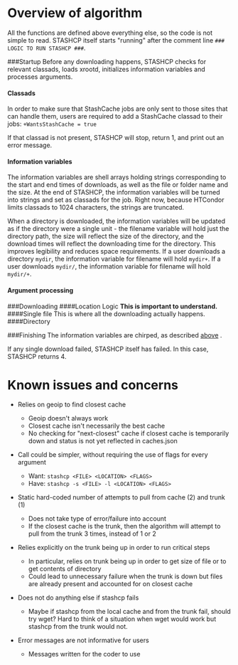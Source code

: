 # Overview of algorithm 

All the functions are defined above everything else, so the code is not simple to read.  STASHCP itself starts "running" after the comment line `### LOGIC TO RUN STASHCP ###`.

###Startup
Before any downloading happens, STASHCP checks for relevant classads, loads xrootd, initializes information variables and processes arguments.  
#### Classads
In order to make sure that StashCache jobs are only sent to those sites that can handle them, users are required to add a StashCache classad to their jobs: `+WantsStashCache = true`  

If that classad is not present, STASHCP will stop, return 1, and print out an error message.
#### Information variables
The information variables are shell arrays holding strings corresponding to the start and end times of downloads, as well as the file or folder name and the size.  At the end of STASHCP, the information variables will be turned into strings and set as classads for the job.  Right now, because HTCondor limits classads to 1024 characters, the strings are truncated.

When a directory is downloaded, the information variables will be updated as if the directory were a single unit - the filename variable will hold just the directory path, the size will reflect the size of the directory, and the download times will reflect the downloading time for the directory.  This improves legibility and reduces space requirements.  If a user downloads a directory `mydir`, the information variable for filename will hold `mydir+`.  If a user downloads `mydir/`, the information variable for filename will hold `mydir/+`.
#### Argument processing


###Downloading
####Location Logic
**This is important to understand.**  
####Single file
This is where all the downloading actually happens.
####Directory

###Finishing
The information variables are chirped, as described [above](https://github.com/OSGConnect/StashCache/blob/master/explanation.md#information-variables)  .

If any single download failed, STASHCP itself has failed.  In this case, STASHCP returns 4.

# Known issues and concerns 

* Relies on geoip to find closest cache
  - Geoip doesn't always work
  - Closest cache isn't necessarily the best cache
  - No checking for "next-closest" cache if closest cache is temporarily down and status is not yet reflected in caches.json
	
* Call could be simpler, without requiring the use of flags for every argument
  - Want: `stashcp <FILE> <LOCATION> <FLAGS>`
  - Have: `stashcp -s <FILE> -l <LOCATION> <FLAGS>`
	
* Static hard-coded number of attempts to pull from cache (2) and trunk (1)
  - Does not take type of error/failure into account
  - If the closest cache is the trunk, then the algorithm will attempt to pull from the trunk 3 times, instead of 1 or 2
	
* Relies explicitly on the trunk being up in order to run critical steps
  - In particular, relies on trunk being up in order to get size of file or to get contents of directory
  - Could lead to unnecessary failure when the trunk is down but files are already present and accounted for on closest cache
	
* Does not do anything else if stashcp fails
  - Maybe if stashcp from the local cache and from the trunk fail, should try wget?  Hard to think of a situation when wget would work but stashcp from the trunk would not.
	
* Error messages are not informative for users
  - Messages written for the coder to use